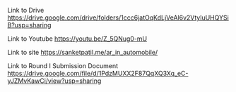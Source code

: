 Link to Drive
https://drive.google.com/drive/folders/1ccc6jatOqKdLjVeAl6v2VtyluUHQYSiB?usp=sharing

Link to Youtube
https://youtu.be/Z_5QNug0-mU

Link to site
https://sanketpatil.me/ar_in_automobile/

Link to Round I Submission Document
https://drive.google.com/file/d/1PdzMUXX2F87QqXQ3Xq_eC-yJZMvKawCi/view?usp=sharing
